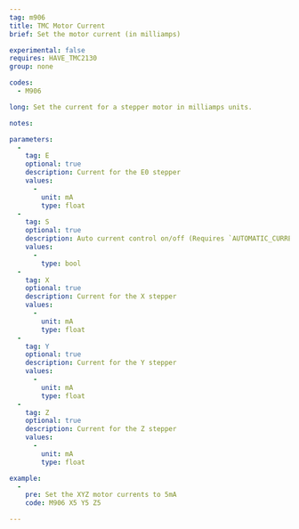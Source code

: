 ```yaml
---
tag: m906
title: TMC Motor Current
brief: Set the motor current (in milliamps)

experimental: false
requires: HAVE_TMC2130
group: none

codes:
  - M906

long: Set the current for a stepper motor in milliamps units.

notes:

parameters:
  -
    tag: E
    optional: true
    description: Current for the E0 stepper
    values:
      -
        unit: mA
        type: float
  -
    tag: S
    optional: true
    description: Auto current control on/off (Requires `AUTOMATIC_CURRENT_CONTROL`)
    values:
      -
        type: bool
  -
    tag: X
    optional: true
    description: Current for the X stepper
    values:
      -
        unit: mA
        type: float
  -
    tag: Y
    optional: true
    description: Current for the Y stepper
    values:
      -
        unit: mA
        type: float
  -
    tag: Z
    optional: true
    description: Current for the Z stepper
    values:
      -
        unit: mA
        type: float

example:
  -
    pre: Set the XYZ motor currents to 5mA
    code: M906 X5 Y5 Z5

---
```



